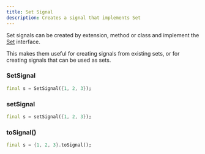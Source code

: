 ```yaml
---
title: Set Signal
description: Creates a signal that implements Set
---
```


Set signals can be created by extension, method or class and implement the [Set](https://api.dart.dev/stable/3.2.1/dart-core/Set-class.html) interface.

This makes them useful for creating signals from existing sets, or for creating signals that can be used as sets.

### SetSignal

```dart
final s = SetSignal({1, 2, 3});
```

### setSignal

```dart
final s = setSignal({1, 2, 3});
```

### toSignal()

```dart
final s = {1, 2, 3}.toSignal();
```

